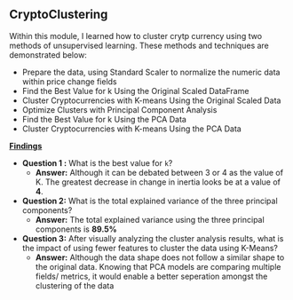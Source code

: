 ## CryptoClustering

Within this module, I learned how to cluster crytp currency using two methods of unsupervised learning. These methods and techniques are demonstrated below:

* Prepare the data, using Standard Scaler to normalize the numeric data within price change fields
* Find the Best Value for k Using the Original Scaled DataFrame
* Cluster Cryptocurrencies with K-means Using the Original Scaled Data
* Optimize Clusters with Principal Component Analysis
* Find the Best Value for k Using the PCA Data
* Cluster Cryptocurrencies with K-means Using the PCA Data

**<ins>Findings</ins>**
* **Question 1 :** What is the best value for `k`?
  * **Answer:** Although it can be debated between 3 or 4 as the value of K. The greatest decrease in change in inertia looks be at a value of **4**. <br>
* **Question 2:** What is the total explained variance of the three principal components?<br>
  * **Answer:** The total explained variance using the three principal components is **89.5%** <br>
* **Question 3:** After visually analyzing the cluster analysis results, what is the impact of using fewer features to cluster the data using K-Means?
  * **Answer:** Although the data shape does not follow a similar shape to the original data. Knowing that PCA models are comparing multiple fields/ metrics, it would enable a better seperation amongst the clustering of the data
